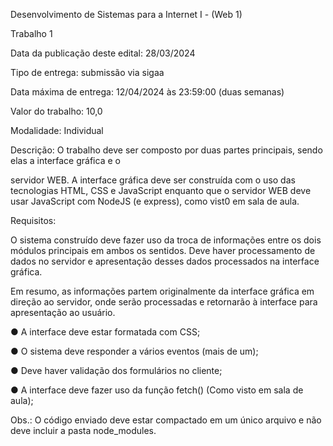 Desenvolvimento de Sistemas para a Internet I - (Web 1)

Trabalho 1

Data da publicação deste edital: 28/03/2024

Tipo de entrega: submissão via sigaa

Data máxima de entrega: 12/04/2024 às 23:59:00 (duas semanas)

Valor do trabalho: 10,0

Modalidade: Individual

Descrição:
O trabalho deve ser composto por duas partes principais, sendo elas a interface gráfica e o

servidor WEB.
A interface gráfica deve ser construída com o uso das tecnologias HTML, CSS e JavaScript
enquanto que o servidor WEB deve usar JavaScript com NodeJS (e express), como vist0 em sala de aula.

Requisitos:

O sistema construído deve fazer uso da troca de informações entre os dois módulos
principais em ambos os sentidos. Deve haver processamento de dados no servidor e
apresentação desses dados processados na interface gráfica.

Em resumo, as informações partem originalmente da interface gráfica em direção ao
servidor, onde serão processadas e retornarão à interface para apresentação ao usuário.

 ● A interface deve estar formatada com CSS;

 ● O sistema deve responder a vários eventos (mais de um);

 ● Deve haver validação dos formulários no cliente;

 ● A interface deve fazer uso da função fetch() (Como visto em sala de aula);

Obs.: O código enviado deve estar compactado em um único arquivo e não deve incluir a
pasta node_modules.
